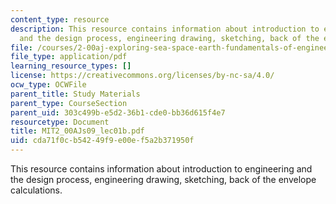 ```yaml
---
content_type: resource
description: This resource contains information about introduction to engineering
  and the design process, engineering drawing, sketching, back of the envelope calculations.
file: /courses/2-00aj-exploring-sea-space-earth-fundamentals-of-engineering-design-spring-2009/cda71f0cb54249f9e00ef5a2b371950f_MIT2_00AJs09_lec01b.pdf
file_type: application/pdf
learning_resource_types: []
license: https://creativecommons.org/licenses/by-nc-sa/4.0/
ocw_type: OCWFile
parent_title: Study Materials
parent_type: CourseSection
parent_uid: 303c499b-e5d2-36b1-cde0-bb36d615f4e7
resourcetype: Document
title: MIT2_00AJs09_lec01b.pdf
uid: cda71f0c-b542-49f9-e00e-f5a2b371950f
---
```

This resource contains information about introduction to engineering and the design process, engineering drawing, sketching, back of the envelope calculations.